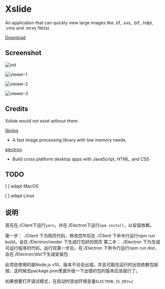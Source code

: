 # Xslide

An application that can quickly view large images like .tif, .svs, .bif, .hdpi, .vms and .mrxs file(s).

[Download](https://github.com/hurryhuang1007/Xslide/releases)

## Screenshot

![init](./screenshot/init.jpg)

![viewer-1](./screenshot/viewer-1.jpg)

![viewer-2](./screenshot/viewer-2.jpg)

![viewer-3](./screenshot/viewer-3.jpg)

## Credits

Xslide would not exist without them:

[libvips](https://libvips.github.io/libvips/)
- A fast image processing library with low memory needs.

[electron](https://electronjs.org/)
- Build cross platform desktop apps with JavaScript, HTML, and CSS

## TODO

[ ] adapt MacOS

[ ] adapt Linux

## 说明
首先在./Client下运行`yarn`，并在./Electron下运行`npm install`，以安装依赖。

第一步： ./Client 下为网页代码，修改完毕后在 ./Client 下命令行运行npm run build，会在./Electron/render 下生成打包好的网页
第二步： ./Electron 下为生成可运行程序的代码，运行完第一步后，在./Electron 下命令行运行npm run dist，会在./Electron/dist下生成安装包

此项目使用的是Node.js v10，版本不对会出错。并且可能在运行时出现依赖包报错，这时候去package.json里面升级一下出错的包的版本应该就行了。

如果想要打开调试模式，在启动时添加环境变量`ELECTRON_IS_DEV=1`